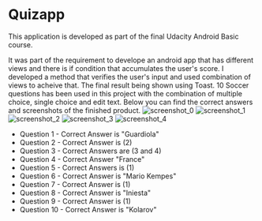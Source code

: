 # Quizapp

This application is developed as part of the final Udacity Android Basic course.

It was part of the requirement to develope an android app that has different views and there is if condition that accumulates the user's score. I developed a method that verifies the user's input and used combination of views to acheive that. The final result being shown using Toast. 10 Soccer questions has been used in this project with the combination of multiple choice, single choice and edit text.
Below you can find the correct answers and screenshots of the finished product.
![screenshot_0](https://user-images.githubusercontent.com/17011836/41892772-5c808580-78e7-11e8-874b-160518517e4e.png)
![screenshot_1](https://user-images.githubusercontent.com/17011836/41892773-5c8cfe28-78e7-11e8-902b-e25340d8d89d.png)
![screenshot_2](https://user-images.githubusercontent.com/17011836/41892775-5c9b0856-78e7-11e8-9d23-688cc9db154c.png)
![screenshot_3](https://user-images.githubusercontent.com/17011836/41892776-5ca75fca-78e7-11e8-918f-342bcc041993.png)
![screenshot_4](https://user-images.githubusercontent.com/17011836/41892777-5cb94c08-78e7-11e8-8650-3a379043eccb.png)

* Question 1 - Correct Answer is "Guardiola"
* Question 2 - Correct Answer is (2)
* Question 3 - Correct Answers are (3 and 4)
* Question 4 - Correct Answer  "France"
* Question 5 - Correct Answers is (1)
* Question 6 - Correct Answer is "Mario Kempes"
* Question 7 - Correct Answer is (1)
* Question 8 - Correct Answer is "Iniesta"
* Question 9 - Correct Answer is (1)
* Question 10 - Correct Answer is "Kolarov"
